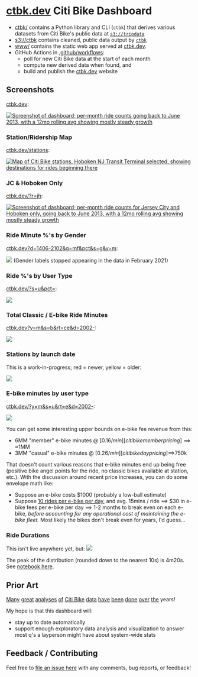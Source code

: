 # [ctbk.dev](https://ctbk.dev/) Citi Bike Dashboard

- [ctbk/](ctbk) contains a Python library and CLI (`ctbk`) that derives various datasets from Citi Bike's public data at [`s3://tripdata`]
- [s3://ctbk] contains cleaned, public data output by [`ctbk`]
- [www/](www) contains the static web app served at [ctbk.dev].
- GitHub Actions in [.github/workflows](.github/workflows):
  - poll for new Citi Bike data at the start of each month
  - compute new derived data when found, and
  - build and publish the [ctbk.dev] website

## Screenshots <a id="screenshots"></a>
[ctbk.dev]:

[![Screenshot of dashboard; per-month ride counts going back to June 2013, with a 12mo rolling avg showing mostly steady growth](www/public/screenshots/ctbk-rides.png)][ctbk.dev]

### Station/Ridership Map <a id="ctbk-stations"></a>
[ctbk.dev/stations]:

[![Map of Citi Bike stations, Hoboken NJ Transit Terminal selected, showing destinations for rides beginning there](www/public/screenshots/ctbk-stations.png)][ctbk.dev/stations]

### JC & Hoboken Only <a id="ctbk-nj"></a>
[ctbk.dev/?r=jh][ctbk nj plot]:

[![Screenshot of dashboard; per-month ride counts for Jersey City and Hoboken only, going back to June 2013, with a 12mo rolling avg showing mostly steady growth](www/public/screenshots/ctbk-nj.png)][ctbk nj plot]

### Ride Minute %'s by Gender <a id="ctbk-ride-minutes-by-gender"></a>
[ctbk.dev?d=1406-2102&g=mf&pct&s=g&y=m][ctbk gender pct plot]:

[![](www/public/screenshots/ctbk-ride-minutes-by-gender.png)][ctbk gender pct plot]
(Gender labels stopped appearing in the data in February 2021)

### Ride %'s by User Type <a id="ctbk-rides-by-user"></a>
[ctbk.dev/?s=u&pct=][ctbk user type pct plot]:

[![](www/public/screenshots/ctbk-rides-by-user.png)][ctbk user type pct plot]

### Total Classic / E-bike Ride Minutes <a id="ctbk-ebike-minutes"></a>
[ctbk.dev?y=m&s=b&rt=ce&d=2002-][ctbk ebike minutes plot]:

[![](www/public/screenshots/ctbk-ebike-minutes.png)][ctbk ebike minutes plot]

### Stations by launch date <a id="stations-by-creation-date"></a>
This is a work-in-progress; red = newer, yellow = older:

![](www/public/img/stations-by-creation-date.png)

### E-bike minutes by user type <a id="ctbk-ebike-minutes-by-user"></a>
[ctbk.dev/?y=m&s=u&rt=e&d=2002-][ctbk ebike minutes by user plot]:

[![](www/public/screenshots/ctbk-ebike-minutes-by-user.png)][ctbk ebike minutes by user plot]

You can get some interesting upper bounds on e-bike fee revenue from this:
- 6MM "member" e-bike minutes @ [$0.16/min][citi bike member pricing] ⟹ ≈$1MM
- 3MM "casual" e-bike minutes @ [$0.26/min][citi bike day pricing] ⟹$750k

That doesn't count various reasons that e-bike minutes end up being free (positive bike angel points for the ride, no classic bikes available at station, etc.). With the discussion around recent price increases, you can do some envelope math like:
- Suppose an e-bike costs $1000 (probably a low-ball estimate)
- Suppose [10 rides per e-bike per day][citi ebike rides per day], and avg. 15mins / ride ⟹ $30 in e-bike fees per e-bike per day ⟹ 1-2 months to break even on each e-bike, *before accounting for any operational cost of maintaining the e-bike fleet.* Most likely the bikes don't break even for years, I'd guess…

### Ride Durations
This isn't live anywhere yet, but:
![](www/public/img/ride_durations_202303_10s.png)

The peak of the distribution (rounded down to the nearest 10s) is 4m20s. See [notebook here](nbs/ride-lengths.ipynb).

## Prior Art <a id="prior-art"></a>
[Many][ckran-20210305] [great][toddschneider-20160113] [analyses][jc-analysis-2017] [of][jc-analysis-2018] [Citi Bike][datastudio-analysis] [data][cl2871-analysis] [have][tableau #citibike] [been][coursera citibike viz course] [done][juanjocarin analysis] [over][clif-kranish-20210125] [the][clif-kranish-20210210] years!

My hope is that this dashboard will:
- stay up to date automatically
- support enough exploratory data analysis and visualization to answer most q's a layperson might have about system-wide stats

## Feedback / Contributing <a id="feedback"></a>
Feel free to [file an issue here][github new issue] with any comments, bug reports, or feedback!

[ckran-20210305]: https://towardsdatascience.com/exploring-the-effects-of-the-pandemic-on-nyc-bike-share-usage-ab79f67ac2df
[toddschneider-20160113]: https://toddwschneider.com/posts/a-tale-of-twenty-two-million-citi-bikes-analyzing-the-nyc-bike-share-system/
[clif-kranish-20210125]: https://towardsdatascience.com/exploring-bike-share-data-3e3b2f28760c
[clif-kranish-20210210]: https://towardsdatascience.com/reverse-geocoding-with-nyc-bike-share-data-cdef427987f8
[jc-analysis-2017]: https://www.bikejc.org/resources/citibikejc-2017
[jc-analysis-2018]: https://www.bikejc.org/citi-bike-usage-jersey-city-2018
[datastudio-analysis]: https://datastudio.google.com/u/0/reporting/a6fc910f-b100-4ac5-a72b-2fa35880f149/page/SKniB
[cl2871-analysis]: https://github.com/cl2871/citibike
[tableau #citibike]: https://public.tableau.com/en-gb/search/all/%23CitiBike
[coursera citibike viz course]: https://www.coursera.org/projects/visualizing-citibike-trips-tableau
[juanjocarin analysis]: http://juanjocarin.github.io/Citibike-viz/

[citibike system data]: https://www.citibikenyc.com/system-data
[Parquet]: https://parquet.apache.org/

[`s3://tripdata`]: https://s3.amazonaws.com/tripdata/index.html
[`s3://ctbk`]: https://ctbk.s3.amazonaws.com/index.html
[s3://ctbk]: https://ctbk.s3.amazonaws.com/index.html

[github actions]: https://github.com/neighbor-ryan/ctbk.dev/actions
[github issues]: https://github.com/neighbor-ryan/ctbk.dev/issues
[github new issue]: https://github.com/neighbor-ryan/ctbk.dev/issues/new

[`ctbk`]: ctbk
[ctbk.dev]: https://ctbk.dev/
[ctbk gender pct plot]: https://ctbk.dev/?y=m&s=g&pct=&g=mf&d=1406-2102
[ctbk.dev/stations]: https://ctbk.dev/stations?ll=40.733_-74.036&z=14&ss=HB102
[ctbk nj plot]: https://ctbk.dev/?r=jh
[ctbk user type pct plot]: https://ctbk.dev/?s=u&pct=
[ctbk ebike minutes plot]: https://ctbk.dev?y=m&s=b&rt=ce&d=2002-
[ctbk ebike minutes by user plot]: https://ctbk.dev/?y=m&s=u&rt=e&d=2002-
[citi bike day pricing]: https://citibikenyc.com/pricing/day
[citi bike member pricing]: https://citibikenyc.com/pricing/annual
[citi ebike rides per day]: https://ride.citibikenyc.com/blog/ridershiprecords#:~:text=Our%20ebikes%20are%20seeing%20more%20than%2010%20rides%20per%20bike%20per%20day

